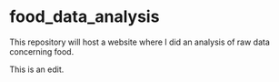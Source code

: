 # food_data_analysis
This repository will host a website where I did an analysis of raw data concerning food. 

This is an edit.
